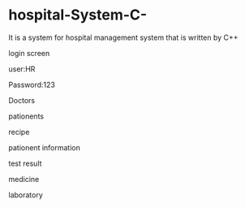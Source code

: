 # hospital-System-C-
It is a system for hospital management system that is written by C++ 

login screen

  user:HR
  
  Password:123
  
Doctors

pationents

recipe

pationent information

test result

medicine

laboratory

